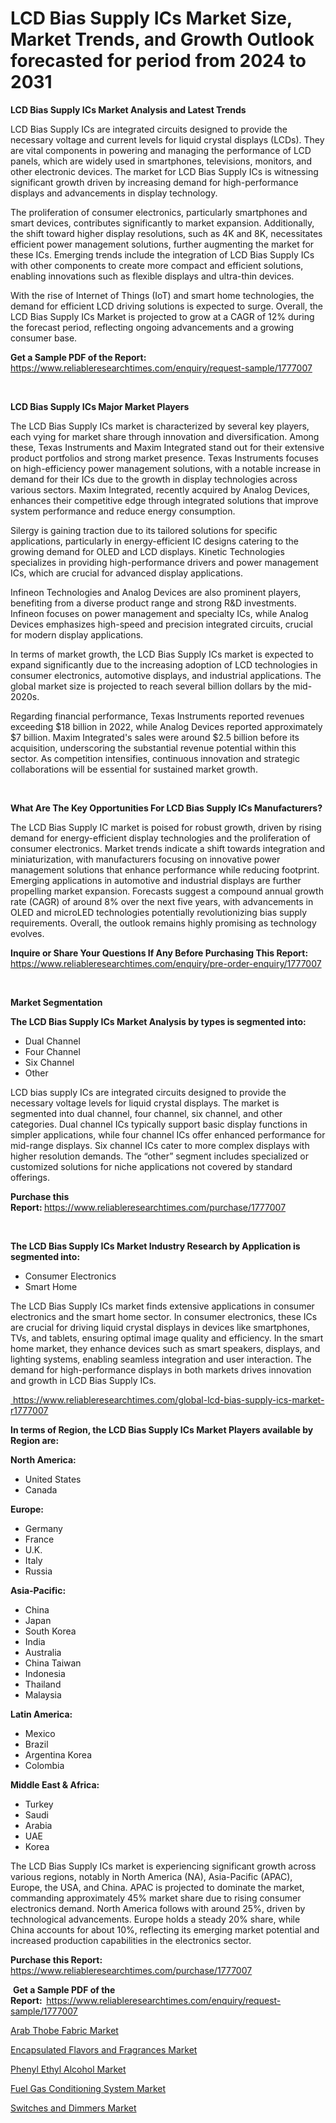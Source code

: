 <p><h1>LCD Bias Supply ICs Market Size, Market Trends, and Growth Outlook forecasted for period from 2024 to 2031</h1></p><p><strong>LCD Bias Supply ICs Market Analysis and Latest Trends</strong></p>
<p><p>LCD Bias Supply ICs are integrated circuits designed to provide the necessary voltage and current levels for liquid crystal displays (LCDs). They are vital components in powering and managing the performance of LCD panels, which are widely used in smartphones, televisions, monitors, and other electronic devices. The market for LCD Bias Supply ICs is witnessing significant growth driven by increasing demand for high-performance displays and advancements in display technology.</p><p>The proliferation of consumer electronics, particularly smartphones and smart devices, contributes significantly to market expansion. Additionally, the shift toward higher display resolutions, such as 4K and 8K, necessitates efficient power management solutions, further augmenting the market for these ICs. Emerging trends include the integration of LCD Bias Supply ICs with other components to create more compact and efficient solutions, enabling innovations such as flexible displays and ultra-thin devices.</p><p>With the rise of Internet of Things (IoT) and smart home technologies, the demand for efficient LCD driving solutions is expected to surge. Overall, the LCD Bias Supply ICs Market is projected to grow at a CAGR of 12% during the forecast period, reflecting ongoing advancements and a growing consumer base.</p></p>
<p><strong>Get a Sample PDF of the Report:&nbsp;</strong> <a href="https://www.reliableresearchtimes.com/enquiry/request-sample/1777007?utm_campaign=1530&utm_medium=2&utm_source=Github&utm_content=ia&utm_term=09102024&utm_id=lcd-bias-supply-ics">https://www.reliableresearchtimes.com/enquiry/request-sample/1777007</a></p>
<p>&nbsp;</p>
<p><strong>LCD Bias Supply ICs Major Market Players</strong></p>
<p><p>The LCD Bias Supply ICs market is characterized by several key players, each vying for market share through innovation and diversification. Among these, Texas Instruments and Maxim Integrated stand out for their extensive product portfolios and strong market presence. Texas Instruments focuses on high-efficiency power management solutions, with a notable increase in demand for their ICs due to the growth in display technologies across various sectors. Maxim Integrated, recently acquired by Analog Devices, enhances their competitive edge through integrated solutions that improve system performance and reduce energy consumption.</p><p>Silergy is gaining traction due to its tailored solutions for specific applications, particularly in energy-efficient IC designs catering to the growing demand for OLED and LCD displays. Kinetic Technologies specializes in providing high-performance drivers and power management ICs, which are crucial for advanced display applications.</p><p>Infineon Technologies and Analog Devices are also prominent players, benefiting from a diverse product range and strong R&D investments. Infineon focuses on power management and specialty ICs, while Analog Devices emphasizes high-speed and precision integrated circuits, crucial for modern display applications.</p><p>In terms of market growth, the LCD Bias Supply ICs market is expected to expand significantly due to the increasing adoption of LCD technologies in consumer electronics, automotive displays, and industrial applications. The global market size is projected to reach several billion dollars by the mid-2020s.</p><p>Regarding financial performance, Texas Instruments reported revenues exceeding $18 billion in 2022, while Analog Devices reported approximately $7 billion. Maxim Integrated's sales were around $2.5 billion before its acquisition, underscoring the substantial revenue potential within this sector. As competition intensifies, continuous innovation and strategic collaborations will be essential for sustained market growth.</p></p>
<p>&nbsp;</p>
<p><strong>What Are The Key Opportunities For LCD Bias Supply ICs Manufacturers?</strong></p>
<p><p>The LCD Bias Supply IC market is poised for robust growth, driven by rising demand for energy-efficient display technologies and the proliferation of consumer electronics. Market trends indicate a shift towards integration and miniaturization, with manufacturers focusing on innovative power management solutions that enhance performance while reducing footprint. Emerging applications in automotive and industrial displays are further propelling market expansion. Forecasts suggest a compound annual growth rate (CAGR) of around 8% over the next five years, with advancements in OLED and microLED technologies potentially revolutionizing bias supply requirements. Overall, the outlook remains highly promising as technology evolves.</p></p>
<p><strong>Inquire or Share Your Questions If Any Before Purchasing This Report:</strong> <a href="https://www.reliableresearchtimes.com/enquiry/pre-order-enquiry/1777007?utm_campaign=1530&utm_medium=2&utm_source=Github&utm_content=ia&utm_term=09102024&utm_id=lcd-bias-supply-ics">https://www.reliableresearchtimes.com/enquiry/pre-order-enquiry/1777007</a></p>
<p>&nbsp;</p>
<p><strong>Market Segmentation</strong></p>
<p><strong>The LCD Bias Supply ICs Market Analysis by types is segmented into:</strong></p>
<p><ul><li>Dual Channel</li><li>Four Channel</li><li>Six Channel</li><li>Other</li></ul></p>
<p><p>LCD bias supply ICs are integrated circuits designed to provide the necessary voltage levels for liquid crystal displays. The market is segmented into dual channel, four channel, six channel, and other categories. Dual channel ICs typically support basic display functions in simpler applications, while four channel ICs offer enhanced performance for mid-range displays. Six channel ICs cater to more complex displays with higher resolution demands. The “other” segment includes specialized or customized solutions for niche applications not covered by standard offerings.</p></p>
<p><strong>Purchase this Report:&nbsp;</strong><a href="https://www.reliableresearchtimes.com/purchase/1777007?utm_campaign=1530&utm_medium=2&utm_source=Github&utm_content=ia&utm_term=09102024&utm_id=lcd-bias-supply-ics">https://www.reliableresearchtimes.com/purchase/1777007</a></p>
<p>&nbsp;</p>
<p><strong>The LCD Bias Supply ICs Market Industry Research by Application is segmented into:</strong></p>
<p><ul><li>Consumer Electronics</li><li>Smart Home</li></ul></p>
<p><p>The LCD Bias Supply ICs market finds extensive applications in consumer electronics and the smart home sector. In consumer electronics, these ICs are crucial for driving liquid crystal displays in devices like smartphones, TVs, and tablets, ensuring optimal image quality and efficiency. In the smart home market, they enhance devices such as smart speakers, displays, and lighting systems, enabling seamless integration and user interaction. The demand for high-performance displays in both markets drives innovation and growth in LCD Bias Supply ICs.</p></p>
<p><a href="https://www.reliableresearchtimes.com/global-lcd-bias-supply-ics-market-r1777007?utm_campaign=1530&utm_medium=2&utm_source=Github&utm_content=ia&utm_term=09102024&utm_id=lcd-bias-supply-ics">&nbsp;https://www.reliableresearchtimes.com/global-lcd-bias-supply-ics-market-r1777007</a></p>
<p><strong>In terms of Region, the LCD Bias Supply ICs Market Players available by Region are:</strong></p>
<p>
    <p> <strong> North America: </strong>
        <ul>
            <li>United States</li>
            <li>Canada</li>
        </ul>
        </p> 
    <p> <strong> Europe: </strong>
        <ul>
            <li>Germany</li>
            <li>France</li>
            <li>U.K.</li>
            <li>Italy</li>
            <li>Russia</li>
        </ul>
        </p> 
    <p> <strong> Asia-Pacific: </strong>
        <ul>
            <li>China</li>
            <li>Japan</li>
            <li>South Korea</li>
            <li>India</li>
            <li>Australia</li>
            <li>China Taiwan</li>
            <li>Indonesia</li>
            <li>Thailand</li>
            <li>Malaysia</li>
        </ul>
        </p> 
    <p> <strong> Latin America: </strong>
        <ul>
            <li>Mexico</li>
            <li>Brazil</li>
            <li>Argentina Korea</li>
            <li>Colombia</li>
        </ul>
        </p> 
    <p> <strong> Middle East & Africa: </strong>
        <ul>
            <li>Turkey</li>
            <li>Saudi</li>
            <li>Arabia</li>
            <li>UAE</li>
            <li>Korea</li>
        </ul>
    </p>
    </p>
<p><p>The LCD Bias Supply ICs market is experiencing significant growth across various regions, notably in North America (NA), Asia-Pacific (APAC), Europe, the USA, and China. APAC is projected to dominate the market, commanding approximately 45% market share due to rising consumer electronics demand. North America follows with around 25%, driven by technological advancements. Europe holds a steady 20% share, while China accounts for about 10%, reflecting its emerging market potential and increased production capabilities in the electronics sector.</p></p>
<p><strong>Purchase this Report: </strong><a href="https://www.reliableresearchtimes.com/purchase/1777007?utm_campaign=1530&utm_medium=2&utm_source=Github&utm_content=ia&utm_term=09102024&utm_id=lcd-bias-supply-ics">https://www.reliableresearchtimes.com/purchase/1777007</a></p>
<p>&nbsp;<strong>Get a Sample PDF of the Report:&nbsp;&nbsp;</strong><a href="https://www.reliableresearchtimes.com/enquiry/request-sample/1777007?utm_campaign=1530&utm_medium=2&utm_source=Github&utm_content=ia&utm_term=09102024&utm_id=lcd-bias-supply-ics">https://www.reliableresearchtimes.com/enquiry/request-sample/1777007</a></p>
<p><strong></strong></p>
<p><p><a href="https://www.linkedin.com/pulse/strategic-insights-global-arab-thobe-fabric-market-trends-2024-apcdf?utm_campaign=1530&utm_medium=2&utm_source=Github&utm_content=ia&utm_term=09102024&utm_id=lcd-bias-supply-ics">Arab Thobe Fabric Market</a></p><p><a href="https://www.linkedin.com/pulse/encapsulated-flavors-fragrances-market-size-share-growth-analysis-xuxrf?utm_campaign=1530&utm_medium=2&utm_source=Github&utm_content=ia&utm_term=09102024&utm_id=lcd-bias-supply-ics">Encapsulated Flavors and Fragrances Market</a></p><p><a href="https://www.linkedin.com/pulse/phenyl-ethyl-alcohol-market-emerging-trends-future-prospects-rmczf?utm_campaign=1530&utm_medium=2&utm_source=Github&utm_content=ia&utm_term=09102024&utm_id=lcd-bias-supply-ics">Phenyl Ethyl Alcohol Market</a></p><p><a href="https://www.linkedin.com/pulse/fuel-gas-conditioning-system-industry-sector-market-dynamics-future-8u3ce?utm_campaign=1530&utm_medium=2&utm_source=Github&utm_content=ia&utm_term=09102024&utm_id=lcd-bias-supply-ics">Fuel Gas Conditioning System Market</a></p><p><a href="https://www.linkedin.com/pulse/switches-dimmers-market-outlook-share-analysis-growth-trends-vmq9e?utm_campaign=1530&utm_medium=2&utm_source=Github&utm_content=ia&utm_term=09102024&utm_id=lcd-bias-supply-ics">Switches and Dimmers Market</a></p></p>